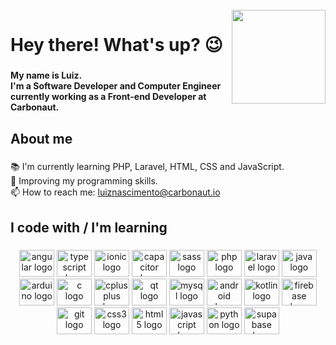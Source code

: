 <br clear="both">

<img align="right" height="150" src="https://github.com/eusouluiz/eusouluiz/blob/main/cat.gif?raw=true"/>

###

<h1 align="left">Hey there! What's up? 😉​​</h1>

###

<h4 align="left">My name is Luiz.<br>I'm a Software Developer and Computer Engineer currently working as a Front-end Developer at Carbonaut.</h4>

###

<h2 align="left">About me</h2>

###

<p align="left">📚 I'm currently learning PHP, Laravel, HTML, CSS and JavaScript.<br>🎯 Improving my programming skills.<br>📫 How to reach me: <a href="mailto:luiznascimento@carbonaut.io" target="_blank">luiznascimento@carbonaut.io</a></p>

###

<h2 align="left">I code with / I'm learning</h2>

###

<div align="center">
  <img src="https://cdn.jsdelivr.net/gh/devicons/devicon/icons/angular/angular-original.svg" height="43" width="56" alt="angular logo"  />
  <img src="https://cdn.jsdelivr.net/gh/devicons/devicon/icons/typescript/typescript-original.svg" height="43" width="56" alt="typescript logo"  />
  <img src="https://cdn.jsdelivr.net/gh/devicons/devicon/icons/ionic/ionic-original.svg" height="43" width="56" alt="ionic logo"  />
  <img src="https://cdn.jsdelivr.net/gh/devicons/devicon/icons/capacitor/capacitor-original.svg" height="43" width="56" alt="capacitor logo"  />
  <img src="https://cdn.jsdelivr.net/gh/devicons/devicon/icons/sass/sass-original.svg" height="43" width="56" alt="sass logo"  />
  <img src="https://cdn.jsdelivr.net/gh/devicons/devicon/icons/php/php-original.svg" height="43" width="56" alt="php logo"  />
  <img src="https://cdn.jsdelivr.net/gh/devicons/devicon/icons/laravel/laravel-original.svg" height="43" width="56" alt="laravel logo"  />
  <img src="https://cdn.jsdelivr.net/gh/devicons/devicon/icons/java/java-original.svg" height="43" width="56" alt="java logo"  />
  <img src="https://cdn.jsdelivr.net/gh/devicons/devicon/icons/arduino/arduino-original.svg" height="43" width="56" alt="arduino logo"  />
  <img src="https://cdn.jsdelivr.net/gh/devicons/devicon/icons/c/c-original.svg" height="43" width="56" alt="c logo"  />
  <img src="https://cdn.jsdelivr.net/gh/devicons/devicon/icons/cplusplus/cplusplus-original.svg" height="43" width="56" alt="cplusplus logo"  />
  <img src="https://cdn.jsdelivr.net/gh/devicons/devicon/icons/qt/qt-original.svg" height="43" width="56" alt="qt logo"  />
  <img src="https://cdn.jsdelivr.net/gh/devicons/devicon/icons/mysql/mysql-original.svg" height="43" width="56" alt="mysql logo"  />
  <img src="https://cdn.jsdelivr.net/gh/devicons/devicon/icons/android/android-original.svg" height="43" width="56" alt="android logo"  />
  <img src="https://cdn.jsdelivr.net/gh/devicons/devicon/icons/kotlin/kotlin-original.svg" height="43" width="56" alt="kotlin logo"  />
  <img src="https://cdn.jsdelivr.net/gh/devicons/devicon/icons/firebase/firebase-plain.svg" height="43" width="56" alt="firebase logo"  />
  <img src="https://cdn.jsdelivr.net/gh/devicons/devicon/icons/git/git-original.svg" height="43" width="56" alt="git logo"  />
  <img src="https://cdn.jsdelivr.net/gh/devicons/devicon/icons/css3/css3-original.svg" height="43" width="56" alt="css3 logo"  />
  <img src="https://cdn.jsdelivr.net/gh/devicons/devicon/icons/html5/html5-original.svg" height="43" width="56" alt="html5 logo"  />
  <img src="https://cdn.jsdelivr.net/gh/devicons/devicon/icons/javascript/javascript-original.svg" height="43" width="56" alt="javascript logo"  />
  <img src="https://cdn.jsdelivr.net/gh/devicons/devicon/icons/python/python-original.svg" height="43" width="56" alt="python logo"  />
  <img src="https://cdn.jsdelivr.net/gh/devicons/devicon/icons/supabase/supabase-original.svg" height="43" width="56" alt="supabase logo"  />
</div>

###
